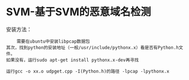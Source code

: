 SVM-基于SVM的恶意域名检测
==========================
安装方法： 

        需要在ubuntu中安装libpcap数据包
	其次，找到python的安装地址（一般/usr/include/pythonx.x）看是否有Python.h文件。
	如果没有，运行sudo apt-get install pythonx.x-dev再寻找

	运行gcc -o xx.o udpget.cpp -I(Python.h)的路径 -lpcap -lpythonx.x
